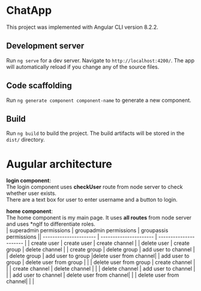 # ChatApp
This project was implemented with Angular CLI version 8.2.2.

## Development server
Run `ng serve` for a dev server. Navigate to `http://localhost:4200/`. The app will automatically reload if you change any of the source files.

## Code scaffolding
Run `ng generate component component-name` to generate a new component.

## Build
Run `ng build` to build the project. The build artifacts will be stored in the `dist/` directory.

# Augular architecture
**login component**:<br/>
The login component uses **checkUser** route from node server to check whether user exists.<br/>
There are a text box for user to enter username and a button to login. 

**home component**:<br/>
The home component is my main page. It uses **all routes** from node server and uses *ngIf to differentiate roles.<br/>
| superadmin permissions | groupadmin permissions | groupassis permissions || ---------------------- | ---------------------- | ---------------------- |
| create user            | create user            | create channel         |
| delete user            | create group           | delete channel         |
| create group           | delete group           | add user to channel    |
| delete group           | add user to group      |delete user from channel|
| add user to group      | delete user from group |                        |
| delete user from group | create channel         |                        |
| create channel         | delete channel         |                        |
| delete channel         | add user to channel    |                        |
| add user to channel    | delete user from channel|                       |
| delete user from channel|                        |                       |